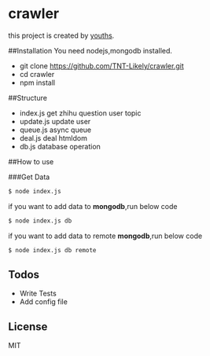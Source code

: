 # crawler
this project is created by [youths](http://youths.cc).

##Installation
You need nodejs,mongodb installed.

- git clone https://github.com/TNT-Likely/crawler.git
- cd crawler
- npm install

##Structure
- index.js      get zhihu question user topic
- update.js     update user
- queue.js      async queue
- deal.js       deal htmldom
- db.js         database operation

##How to use

###Get Data
```sh
$ node index.js
```

if you want to add data to __mongodb__,run below code
```sh
$ node index.js db
```

if you want to add data to remote __mongodb__,run below code
```sh
$ node index.js db remote
```

## Todos

- Write Tests
- Add config file

License
----

MIT
